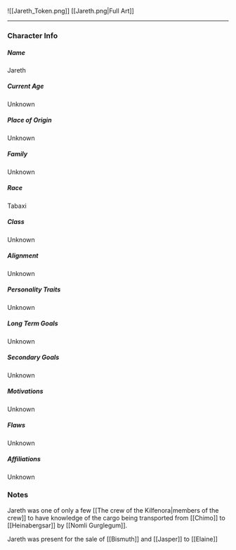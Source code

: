 ![[Jareth_Token.png]]
[[Jareth.png|Full Art]]

---
### Character Info

##### Name 
Jareth

##### Current Age
Unknown

##### Place of Origin
Unknown

##### Family
Unknown

##### Race
Tabaxi

##### Class
Unknown

##### Alignment
Unknown

##### Personality Traits
Unknown

##### Long Term Goals
Unknown

##### Secondary Goals
Unknown

##### Motivations
Unknown

##### Flaws
Unknown

##### Affiliations
Unknown

### Notes
Jareth was one of only a few [[The crew of the Kilfenora|members of the crew]] to have knowledge of the cargo being transported from [[Chimo]] to [[Heinabergsar]] by [[Nomli Gurglegum]].

Jareth was present for the sale of [[Bismuth]] and [[Jasper]] to [[Elaine]]
